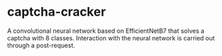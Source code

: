 # captcha-cracker
A convolutional neural network based on EfficientNetB7 that solves a captcha with 8 classes. Interaction with the neural network is carried out through a post-request.
